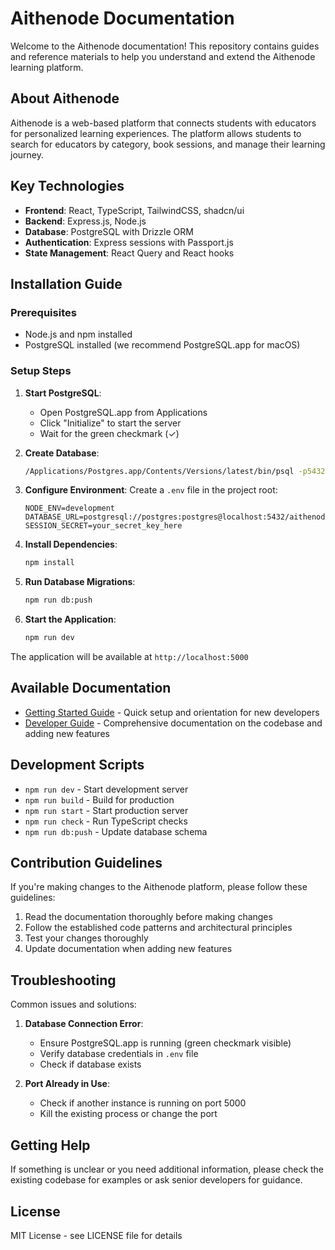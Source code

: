 # Aithenode Documentation

Welcome to the Aithenode documentation! This repository contains guides and reference materials to help you understand and extend the Aithenode learning platform.

## About Aithenode

Aithenode is a web-based platform that connects students with educators for personalized learning experiences. The platform allows students to search for educators by category, book sessions, and manage their learning journey.

## Key Technologies

- **Frontend**: React, TypeScript, TailwindCSS, shadcn/ui
- **Backend**: Express.js, Node.js
- **Database**: PostgreSQL with Drizzle ORM
- **Authentication**: Express sessions with Passport.js
- **State Management**: React Query and React hooks

## Installation Guide

### Prerequisites
- Node.js and npm installed
- PostgreSQL installed (we recommend PostgreSQL.app for macOS)

### Setup Steps

1. **Start PostgreSQL**:
   - Open PostgreSQL.app from Applications
   - Click "Initialize" to start the server
   - Wait for the green checkmark (✓)

2. **Create Database**:
   ```bash
   /Applications/Postgres.app/Contents/Versions/latest/bin/psql -p5432 -d postgres -c "CREATE DATABASE aithenode;"
   ```

3. **Configure Environment**:
   Create a `.env` file in the project root:
   ```
   NODE_ENV=development
   DATABASE_URL=postgresql://postgres:postgres@localhost:5432/aithenode
   SESSION_SECRET=your_secret_key_here
   ```

4. **Install Dependencies**:
   ```bash
   npm install
   ```

5. **Run Database Migrations**:
   ```bash
   npm run db:push
   ```

6. **Start the Application**:
   ```bash
   npm run dev
   ```

The application will be available at `http://localhost:5000`

## Available Documentation

- [Getting Started Guide](./Getting-Started.md) - Quick setup and orientation for new developers
- [Developer Guide](./Aithenode-Developer-Guide.md) - Comprehensive documentation on the codebase and adding new features

## Development Scripts

- `npm run dev` - Start development server
- `npm run build` - Build for production
- `npm run start` - Start production server
- `npm run check` - Run TypeScript checks
- `npm run db:push` - Update database schema

## Contribution Guidelines

If you're making changes to the Aithenode platform, please follow these guidelines:

1. Read the documentation thoroughly before making changes
2. Follow the established code patterns and architectural principles
3. Test your changes thoroughly
4. Update documentation when adding new features

## Troubleshooting

Common issues and solutions:

1. **Database Connection Error**:
   - Ensure PostgreSQL.app is running (green checkmark visible)
   - Verify database credentials in `.env` file
   - Check if database exists

2. **Port Already in Use**:
   - Check if another instance is running on port 5000
   - Kill the existing process or change the port

## Getting Help

If something is unclear or you need additional information, please check the existing codebase for examples or ask senior developers for guidance.

## License

MIT License - see LICENSE file for details 